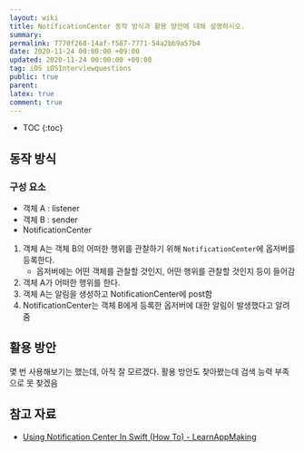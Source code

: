 ```yaml
---
layout: wiki
title: NotificationCenter 동작 방식과 활용 방안에 대해 설명하시오.
summary: 
permalink: 7770f268-14af-f587-7771-54a2bb9a57b4
date: 2020-11-24 00:00:00 +09:00
updated: 2020-11-24 00:00:00 +09:00
tag: iOS iOSInterviewquestions
public: true
parent: 
latex: true
comment: true
---
```


* TOC
{:toc}

## 동작 방식

### 구성 요소

- 객체 A : listener
- 객체 B : sender
- NotificationCenter

1. 객체 A는 객체 B의 어떠한 행위를 관찰하기 위해 `NotificationCenter`에 옵저버를 등록한다.
    - 옵저버에는 어떤 객체를 관찰할 것인지, 어떤 행위를 관찰할 것인지 등이 들어감
2. 객체 A가 어떠한 행위를 한다. 
3. 객체 A는 알림을 생성하고 NotificationCenter에 post함
4. NotificationCenter는 객체 B에게 등록한 옵저버에 대한 알림이 발생했다고 알려줌

## 활용 방안

몇 번 사용해보기는 했는데, 아직 잘 모르겠다. 활용 방안도 찾아봤는데 검색 능력 부족으로 못 찾겠음

## 참고 자료
- [Using Notification Center In Swift (How To) - LearnAppMaking](https://learnappmaking.com/notification-center-how-to-swift/)
